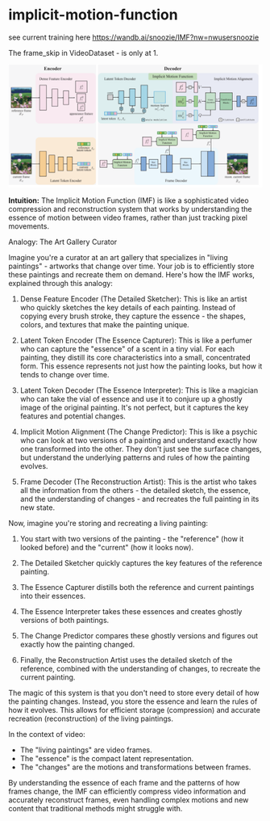 # implicit-motion-function

see current training here 
https://wandb.ai/snoozie/IMF?nw=nwusersnoozie


The frame_skip in VideoDataset - is only at 1. 


![Image](ok.png)





**Intuition:**
The Implicit Motion Function (IMF) is like a sophisticated video compression and reconstruction system that works by understanding the essence of motion between video frames, rather than just tracking pixel movements.

Analogy: The Art Gallery Curator

Imagine you're a curator at an art gallery that specializes in "living paintings" - artworks that change over time. Your job is to efficiently store these paintings and recreate them on demand. Here's how the IMF works, explained through this analogy:

1. Dense Feature Encoder (The Detailed Sketcher):
   This is like an artist who quickly sketches the key details of each painting. Instead of copying every brush stroke, they capture the essence - the shapes, colors, and textures that make the painting unique.

2. Latent Token Encoder (The Essence Capturer):
   This is like a perfumer who can capture the "essence" of a scent in a tiny vial. For each painting, they distill its core characteristics into a small, concentrated form. This essence represents not just how the painting looks, but how it tends to change over time.

3. Latent Token Decoder (The Essence Interpreter):
   This is like a magician who can take the vial of essence and use it to conjure up a ghostly image of the original painting. It's not perfect, but it captures the key features and potential changes.

4. Implicit Motion Alignment (The Change Predictor):
   This is like a psychic who can look at two versions of a painting and understand exactly how one transformed into the other. They don't just see the surface changes, but understand the underlying patterns and rules of how the painting evolves.

5. Frame Decoder (The Reconstruction Artist):
   This is the artist who takes all the information from the others - the detailed sketch, the essence, and the understanding of changes - and recreates the full painting in its new state.

Now, imagine you're storing and recreating a living painting:

1. You start with two versions of the painting - the "reference" (how it looked before) and the "current" (how it looks now).

2. The Detailed Sketcher quickly captures the key features of the reference painting.

3. The Essence Capturer distills both the reference and current paintings into their essences.

4. The Essence Interpreter takes these essences and creates ghostly versions of both paintings.

5. The Change Predictor compares these ghostly versions and figures out exactly how the painting changed.

6. Finally, the Reconstruction Artist uses the detailed sketch of the reference, combined with the understanding of changes, to recreate the current painting.

The magic of this system is that you don't need to store every detail of how the painting changes. Instead, you store the essence and learn the rules of how it evolves. This allows for efficient storage (compression) and accurate recreation (reconstruction) of the living paintings.

In the context of video:
- The "living paintings" are video frames.
- The "essence" is the compact latent representation.
- The "changes" are the motions and transformations between frames.

By understanding the essence of each frame and the patterns of how frames change, the IMF can efficiently compress video information and accurately reconstruct frames, even handling complex motions and new content that traditional methods might struggle with.
